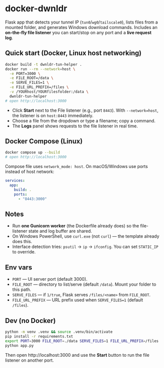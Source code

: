 # docker-dwnldr
Flask app that detects your tunnel IP (`tun0`/`wg0`/`tailscale0`), lists files from a mounted folder, and generates Windows download commands. Includes an **on-the-fly file listener** you can start/stop on any port and a **live request log**.

## Quick start (Docker, Linux host networking)

```bash
docker build -t dwnldr-tun-helper .
docker run --rm --network=host \
  -e PORT=3000 \
  -e FILE_ROOT=/data \
  -e SERVE_FILES=1 \
  -e FILE_URL_PREFIX=/files \
  -v /YOURhost/YOURfilesfolder:/data \
  dwnldr-tun-helper
# open http://localhost:3000
```

- Click **Start** next to the File listener (e.g., port `8443`). With `--network=host`, the listener is on `host:8443` immediately.
- Choose a file from the dropdown or type a filename; copy a command.
- The **Logs** panel shows requests to the file listener in real time.

## Docker Compose (Linux)

```bash
docker compose up --build
# open http://localhost:3000
```

Compose file uses `network_mode: host`. On macOS/Windows use ports instead of host network:
```yaml
services:
  app:
    build: .
    ports:
      - "8443:3000"
```

## Notes

- Run **one Gunicorn worker** (the Dockerfile already does) so the file-listener state and log buffer are shared.
- On Windows PowerShell, use `curl.exe` (not `curl`) — the template already does this.
- Interface detection tries: `psutil` → `ip` → `ifconfig`. You can set `STATIC_IP` to override.

## Env vars

- `PORT` — UI server port (default 3000).
- `FILE_ROOT` — directory to list/serve (default `/data`). Mount your folder to this path.
- `SERVE_FILES` — if `1/true`, Flask serves `/files/<name>` from `FILE_ROOT`.
- `FILE_URL_PREFIX` — URL prefix used when `SERVE_FILES=1` (default `/files`).

## Dev (no Docker)
```bash
python -m venv .venv && source .venv/bin/activate
pip install -r requirements.txt
export PORT=3000 FILE_ROOT=./data SERVE_FILES=1 FILE_URL_PREFIX=/files
python app.py
```

Then open http://localhost:3000 and use the **Start** button to run the file listener on another port.
